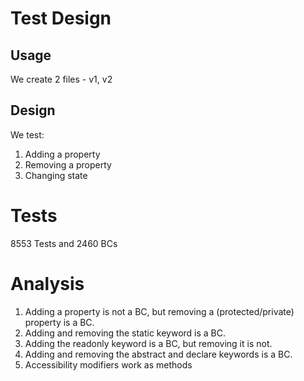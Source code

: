 # Test Design

## Usage

We create 2 files - v1, v2

## Design

We test:

1. Adding a property
2. Removing a property
3. Changing state

# Tests

8553 Tests and 2460 BCs

# Analysis

1. Adding a property is not a BC, but removing a (protected/private) property is a BC.
2. Adding and removing the static keyword is a BC.
3. Adding the readonly keyword is a BC, but removing it is not.
4. Adding and removing the abstract and declare keywords is a BC.
5. Accessibility modifiers work as methods

